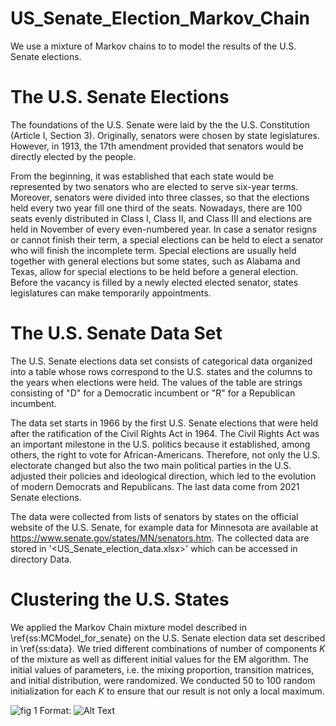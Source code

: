 # US_Senate_Election_Markov_Chain
We use a mixture of Markov chains to to model the results of the U.S. Senate elections.

# The U.S. Senate Elections
The foundations of the U.S. Senate were laid by the the U.S. Constitution (Article I, Section 3). Originally, senators were chosen by state legislatures. However, in 1913, the 17th amendment provided that senators would be directly elected by the people. 

From the beginning, it was established that each state would be represented by two senators who are elected to serve six-year terms. Moreover, senators were divided into three classes, so that the elections held every two year fill one third of the seats. Nowadays, there are 100 seats evenly distributed in Class I, Class II, and Class III and elections are held in November of every even-numbered year. In case a senator resigns or cannot finish their term, a special elections can be held to elect a senator who will finish the incomplete term. Special elections are usually held together with general elections but some states, such as Alabama and Texas, allow for special elections to be held before a general election. Before the vacancy is filled by a newly elected elected senator, states legislatures can make temporarily appointments.

# The U.S. Senate Data Set
The U.S. Senate elections data set consists of categorical data organized into a table whose rows correspond to the U.S. states and the columns to the years when elections were held. The values of the table are strings consisting of "D" for a Democratic incumbent or "R" for a Republican incumbent. 

The data set starts in 1966 by the first U.S. Senate elections that were held after the ratification of the Civil Rights Act in 1964. The Civil Rights Act was an important milestone in the U.S. politics because it established, among others, the right to vote for African-Americans. Therefore, not only the U.S. electorate changed but also the two main political parties in the U.S. adjusted their policies and ideological direction, which led to the evolution of modern Democrats and Republicans. The last data come from 2021 Senate elections.

The data were collected from lists of senators by states on the official website of the U.S. Senate, for example data for Minnesota are available at https://www.senate.gov/states/MN/senators.htm. The collected data are stored in '<US_Senate_election_data.xlsx>' which can be accessed in directory Data.

# Clustering the U.S. States
We applied the Markov Chain mixture model described in \ref{ss:MCModel_for_senate} on the U.S. Senate election data set described in \ref{ss:data}. We tried different combinations of number of components $K$ of the mixture as well as different initial values for the EM algorithm. The initial values of parameters, i.e. the mixing proportion, transition matrices, and initial distribution, were randomized. We conducted 50 to 100 random initialization for each $K$ to ensure that our result is not only a local maximum.

![fig 1](/images/States_cluster_ord_1_K3.png)
Format: ![Alt Text](url)
